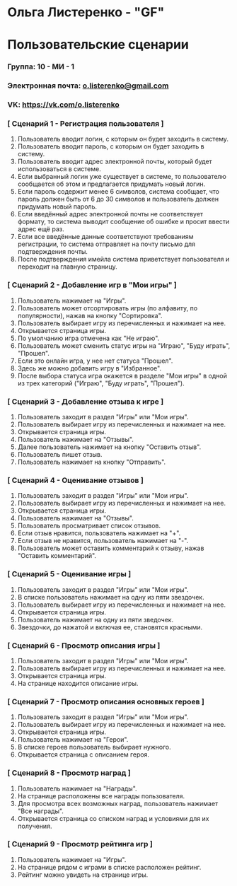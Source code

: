 # Ольга Листеренко - "GF"
# Пользовательские сценарии

### Группа: 10 - МИ - 1
### Электронная почта: o.listerenko@gmail.com
### VK: https://vk.com/o.listerenko


### [ Сценарий 1 - Регистрация пользователя ]

1. Пользователь вводит логин, с которым он будет заходить в систему.
2. Пользователь вводит пароль, с которым он будет заходить в систему.
3. Пользователь вводит адрес электронной почты, который будет использоваться в системе.
4. Если выбранный логин уже существует в системе, то пользователю сообщается об этом и предлагается придумать новый логин.
5. Если пароль содержит менее 6 символов, система сообщает, что пароль должен быть от 6 до 30 символов и пользователь должен придумать новый пароль.
6. Если введённый адрес электронной почты не соответствует формату, то система выводит сообщение об ошибке и просит ввести адрес ещё раз.
7. Если все введённые данные соответствуют требованиям регистрации, то система отправляет на почту письмо для подтверждения почты.
8. После подтверждения имейла система приветствует пользователя и переходит на главную страницу.

### [ Сценарий 2 - Добавление игр в "Мои игры" ]

1. Пользователь нажимает на "Игры".
2. Пользователь может отсортировать игры (по алфавиту, по популярности), нажав на кнопку "Сортировка".
3. Пользователь выбирает игру из перечисленных и нажимает на нее.
4. Открывается страница игры.
5. По умолчанию игра отмечена как "Не играю".
6. Пользователь может сменить статус игры на "Играю", "Буду играть", "Прошел".
7. Если это онлайн игра, у нее нет статуса "Прошел".
8. Здесь же можно добавить игру в "Избранное". 
9. После выбора статуса игра окажется в разделе "Мои игры" в одной из трех категорий ("Играю", "Буду играть", "Прошел").

### [ Сценарий 3 - Добавление отзыва к игре ]

1. Пользователь заходит в раздел  "Игры" или "Мои игры".
2. Пользователь выбирает игру из перечисленных и нажимает на нее.
3. Открывается страница игры.
4. Пользователь нажимает на "Отзывы".
5. Далее пользователь нажимает на кнопку "Оставить отзыв".
6. Пользователь пишет отзыв. 
7. Пользователь нажимает на кнопку "Отправить".

### [ Сценарий 4 - Оценивание отзывов ]

1. Пользователь заходит в раздел  "Игры" или "Мои игры".
2. Пользователь выбирает игру из перечисленных и нажимает на нее.
3. Открывается страница игры.
4. Пользователь нажимает на "Отзывы".
5. Пользователь просматривает список отзывов.
6. Если отзыв нравится, пользователь нажимает на "+".
7. Если отзыв не нравится, пользователь нажимает на "-".
8. Пользователь может оставить комментарий к отзыву, нажав "Оставить комментарий".

### [ Сценарий 5 - Оценивание игры ]

1. Пользователь заходит в раздел  "Игры" или "Мои игры".
2. В списке пользователь нажимает на одну из пяти звездочек.
3. Пользователь выбирает игру из перечисленных и нажимает на нее.
4. Открывается страница игры.
5. Пользователь нажимает на одну из пяти зведочек.
6. Звездочки, до нажатой и включая ее, становятся красными. 

### [ Сценарий 6 - Просмотр описания игры ]

1. Пользователь заходит в раздел  "Игры" или "Мои игры".
2. Пользователь выбирает игру из перечисленных и нажимает на нее.
3. Открывается страница игры.
4. На странице находится описание игры.


### [ Сценарий 7 - Просмотр описания основных героев ]

1. Пользователь заходит в раздел  "Игры" или "Мои игры".
2. Пользователь выбирает игру из перечисленных и нажимает на нее.
3. Открывается страница игры.
4. Пользователь нажимает на "Герои".
5. В списке героев пользователь выбирает нужного. 
6. Открывается страница с описанием героя.

### [ Сценарий 8 - Просмотр наград ]

1. Пользователь нажимает на "Награды".
2. На странице расположены все награды пользователя.
3. Для просмотра всех возможных наград, пользователь нажимает "Все награды".
4. Открывается страница со списком наград и условиями для их получения.


### [ Сценарий 9 - Просмотр рейтинга игр ]

1. Пользователь нажимает на "Игры".
2. На странице рядом с играми в списке расположен рейтинг.
3. Рейтинг можно увидеть на странице игры.
